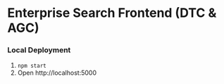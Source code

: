 # Enterprise Search Frontend (DTC & AGC)

### Local Deployment

1. `npm start`
2. Open http://localhost:5000

